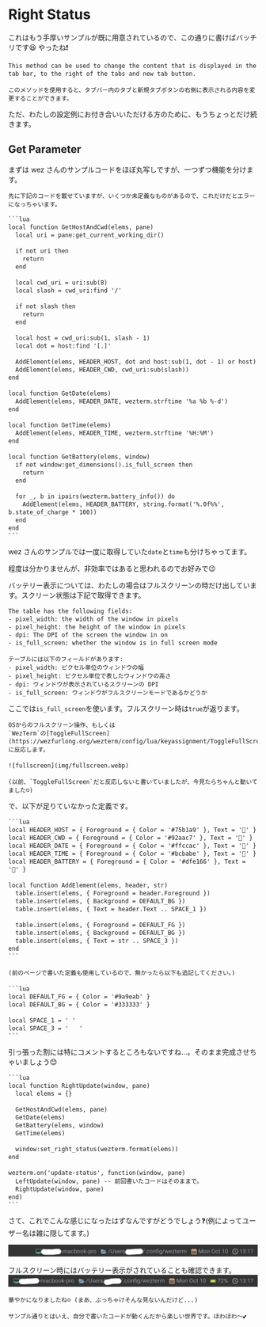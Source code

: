# Right Status

これはもう手厚いサンプルが既に用意されているので、この通りに書けばバッチリです😆 やったね❗️

```admonish info title="[window:set_right_status(string)](https://wezfurlong.org/wezterm/config/lua/window/set_right_status.html)"
This method can be used to change the content that is displayed in the tab bar, to the right of the tabs and new tab button.

このメソッドを使用すると、タブバー内のタブと新規タブボタンの右側に表示される内容を変更することができます。
```
ただ、わたしの設定例にお付き合いいただける方のために、もうちょっとだけ続きます。

## Get Parameter
まずは wez さんのサンプルコードをほぼ丸写しですが、一つずつ機能を分けます。

```admonish warning
先に下記のコードを載せていますが、いくつか未定義なものがあるので、これだけだとエラーになっちゃいます。
```

~~~admonish example title="status.lua"
```lua
local function GetHostAndCwd(elems, pane)
  local uri = pane:get_current_working_dir()

  if not uri then
    return
  end

  local cwd_uri = uri:sub(8)
  local slash = cwd_uri:find '/'

  if not slash then
    return
  end

  local host = cwd_uri:sub(1, slash - 1)
  local dot = host:find '[.]'

  AddElement(elems, HEADER_HOST, dot and host:sub(1, dot - 1) or host)
  AddElement(elems, HEADER_CWD, cwd_uri:sub(slash))
end

local function GetDate(elems)
  AddElement(elems, HEADER_DATE, wezterm.strftime '%a %b %-d')
end

local function GetTime(elems)
  AddElement(elems, HEADER_TIME, wezterm.strftime '%H:%M')
end

local function GetBattery(elems, window)
  if not window:get_dimensions().is_full_screen then
    return
  end

  for _, b in ipairs(wezterm.battery_info()) do
    AddElement(elems, HEADER_BATTERY, string.format('%.0f%%', b.state_of_charge * 100))
  end
end
```
~~~

wez さんのサンプルでは一度に取得していた`date`と`time`も分けちゃってます。

程度は分かりませんが、非効率ではあると思われるのでお好みで😉

バッテリー表示については、わたしの場合はフルスクリーンの時だけ出しています。スクリーン状態は下記で取得できます。

```admonish info title="[window:get_dimensions()](https://wezfurlong.org/wezterm/config/lua/window/get_dimensions.html)"
The table has the following fields:
- pixel_width: the width of the window in pixels
- pixel_height: the height of the window in pixels
- dpi: The DPI of the screen the window in on
- is_full_screen: whether the window is in full screen mode

テーブルには以下のフィールドがあります:
- pixel_width: ピクセル単位のウィンドウの幅
- pixel_height: ピクセル単位で表したウィンドウの高さ
- dpi: ウィンドウが表示されているスクリーンの DPI
- is_full_screen: ウィンドウがフルスクリーンモードであるかどうか

```

ここでは`is_full_screen`を使います。フルスクリーン時は`true`が返ります。

```admonish note
OSからのフルスクリーン操作、もしくは
`WezTerm`の[ToggleFullScreen](https://wezfurlong.org/wezterm/config/lua/keyassignment/ToggleFullScreen.html)
に反応します。

![fullscreen](img/fullscreen.webp)

(以前、`ToggleFullScreen`だと反応しないと書いていましたが、今見たらちゃんと動いてました☺️)
```

で、以下が足りていなかった定義です。

~~~admonish example title="status.lua"
```lua
local HEADER_HOST = { Foreground = { Color = '#75b1a9' }, Text = '' }
local HEADER_CWD = { Foreground = { Color = '#92aac7' }, Text = '' }
local HEADER_DATE = { Foreground = { Color = '#ffccac' }, Text = '󱪺' }
local HEADER_TIME = { Foreground = { Color = '#bcbabe' }, Text = '' }
local HEADER_BATTERY = { Foreground = { Color = '#dfe166' }, Text = '' }

local function AddElement(elems, header, str)
  table.insert(elems, { Foreground = header.Foreground })
  table.insert(elems, { Background = DEFAULT_BG })
  table.insert(elems, { Text = header.Text .. SPACE_1 })

  table.insert(elems, { Foreground = DEFAULT_FG })
  table.insert(elems, { Background = DEFAULT_BG })
  table.insert(elems, { Text = str .. SPACE_3 })
end
```

(前のページで書いた定義も使用しているので、無かったら以下も追記してください。)

```lua
local DEFAULT_FG = { Color = '#9a9eab' }
local DEFAULT_BG = { Color = '#333333' }

local SPACE_1 = ' '
local SPACE_3 = '   '
```
~~~

引っ張った割には特にコメントするところもないですね...。そのまま完成させちゃいましょう😊

~~~admonish example title="status.lua"
```lua
local function RightUpdate(window, pane)
  local elems = {}

  GetHostAndCwd(elems, pane)
  GetDate(elems)
  GetBattery(elems, window)
  GetTime(elems)

  window:set_right_status(wezterm.format(elems))
end

wezterm.on('update-status', function(window, pane)
  LeftUpdate(window, pane) -- 前回書いたコードはそのままで。
  RightUpdate(window, pane)
end)
```
~~~

さて、これでこんな感じになったはずなんですがどうでしょう❓(例によってユーザー名は雑に隠してます。)

![right-status](img/right-status.webp)

フルスクリーン時にはバッテリー表示がされていることも確認できます。
![right-status](img/right-status-full.webp)


```admonish success
華やかになりましたね☺️ (まあ、ぶっちゃけそんな見ないんだけど...)

サンプル通りとはいえ、自分で書いたコードが動くんだから楽しい世界です。ほわほわ〜💕
```
